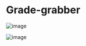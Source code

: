 # Grade-grabber
![image](https://github.com/user-attachments/assets/e1a3fa69-9032-42c8-be80-01684e5dd288)

![image](https://github.com/user-attachments/assets/4eb27afe-60bc-4ea4-b9ac-7978d7f23634)

